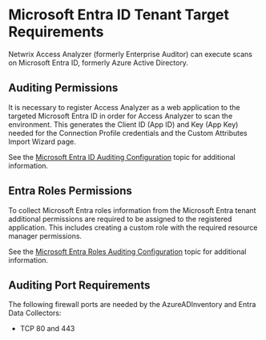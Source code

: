 # Microsoft Entra ID Tenant Target Requirements

Netwrix Access Analyzer (formerly Enterprise Auditor) can execute scans on Microsoft Entra ID,
formerly Azure Active Directory.

## Auditing Permissions

It is necessary to register Access Analyzer as a web application to the targeted Microsoft Entra ID
in order for Access Analyzer to scan the environment. This generates the Client ID (App ID) and Key
(App Key) needed for the Connection Profile credentials and the Custom Attributes Import Wizard
page.

See the [Microsoft Entra ID Auditing Configuration](/docs/accessanalyzer/12.0/configuration/entra-id/access.md) topic for additional information.

## Entra Roles Permissions

To collect Microsoft Entra roles information from the Microsoft Entra tenant additional permissions
are required to be assigned to the registered application. This includes creating a custom role with
the required resource manager permissions.

See the
[Microsoft Entra Roles Auditing Configuration](/docs/accessanalyzer/12.0/getting-started/system-requirements/solutions/entra-id/entra-roles.md)
topic for additional information.

## Auditing Port Requirements

The following firewall ports are needed by the AzureADInventory and Entra Data Collectors:

- TCP 80 and 443
